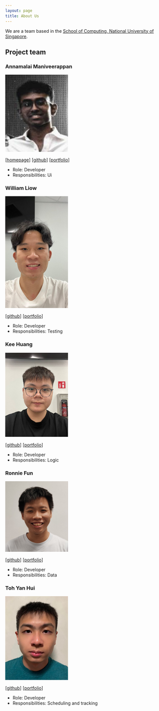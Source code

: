 ```yaml
---
layout: page
title: About Us
---
```


We are a team based in the [School of Computing, National University of Singapore](http://www.comp.nus.edu.sg).

## Project team

### Annamalai Maniveerappan

<img src="images/sabersmash1412.png" width="200px">

[[homepage](https://www.linkedin.com/in/annamalai-maniveerappan-b12a60183/)]
[[github](https://github.com/sabersmash1412)]
[[portfolio](https://annamalaimaniveerappan.netlify.app)]

* Role: Developer
* Responsibilities: Ui

### William Liow

<img src="images/williamoose.png" width="200px">

[[github](https://github.com/williamoose)]
[[portfolio](https://www.linkedin.com/in/william-liow-a865a41b3/)]

* Role: Developer
* Responsibilities: Testing

### Kee Huang

<img src="images/coderkee.png" width="200px">

[[github](http://github.com/CoderKee)]
[[portfolio](team/coderkee.md)]

* Role: Developer
* Responsibilities: Logic

### Ronnie Fun

<img src="images/ronniefun1.png" width="200px">

[[github](http://github.com/ronniefun1)] 
[[portfolio](https://www.linkedin.com/in/ronnie-fun-35319a2b6/)]

* Role: Developer
* Responsibilities: Data

### Toh Yan Hui

<img src="images/tohyanhui.png" width="200px">

[[github](http://github.com/tohyanhui)]
[[portfolio](https://www.linkedin.com/in/tohyanhui/)]

* Role: Developer
* Responsibilities: Scheduling and tracking
